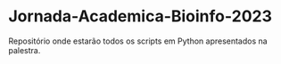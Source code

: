 # Jornada-Academica-Bioinfo-2023
Repositório onde estarão todos os scripts em Python apresentados na palestra.
